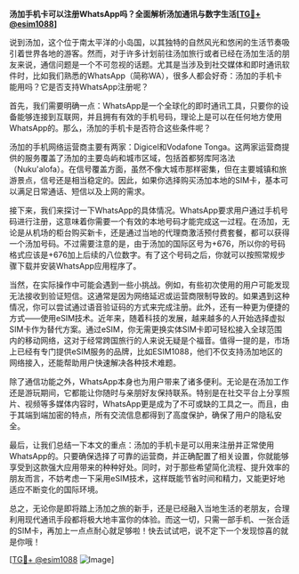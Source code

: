 **汤加手机卡可以注册WhatsApp吗？全面解析汤加通讯与数字生活[[TG💪+ @esim1088](https://t.me/s/esim1088)]**

说到汤加，这个位于南太平洋的小岛国，以其独特的自然风光和悠闲的生活节奏吸引着世界各地的游客。然而，对于许多计划前往汤加旅行或者已经在汤加生活的朋友来说，通信问题是一个不可忽视的话题。尤其是当涉及到社交媒体和即时通讯软件时，比如我们熟悉的WhatsApp（简称WA），很多人都会好奇：汤加的手机卡能用吗？它是否支持WhatsApp注册呢？

首先，我们需要明确一点：WhatsApp是一个全球化的即时通讯工具，只要你的设备能够连接到互联网，并且拥有有效的手机号码，理论上是可以在任何地方使用WhatsApp的。那么，汤加的手机卡是否符合这些条件呢？

汤加的手机网络运营商主要有两家：Digicel和Vodafone Tonga。这两家运营商提供的服务覆盖了汤加的主要岛屿和城市区域，包括首都努库阿洛法（Nuku'alofa）。在信号覆盖方面，虽然不像大城市那样密集，但在主要城镇和旅游景点，信号还是相当稳定的。因此，如果你选择购买汤加本地的SIM卡，基本可以满足日常通话、短信以及上网的需求。

接下来，我们来探讨一下WhatsApp的具体情况。WhatsApp要求用户通过手机号码进行注册，这意味着你需要一个有效的本地号码才能完成这一过程。在汤加，无论是从机场的柜台购买新卡，还是通过当地的代理商激活预付费套餐，都可以获得一个汤加号码。不过需要注意的是，由于汤加的国际区号为+676，所以你的号码格式应该是+676加上后续的八位数字。有了这个号码之后，你就可以按照常规步骤下载并安装WhatsApp应用程序了。

当然，在实际操作中可能会遇到一些小挑战。例如，有些初次使用的用户可能发现无法接收到验证短信。这通常是因为网络延迟或运营商限制导致的。如果遇到这种情况，你可以尝试通过语音验证码的方式来完成注册。此外，还有一种更为便捷的方式——使用eSIM技术。近年来，随着科技的发展，越来越多的人开始选择虚拟SIM卡作为替代方案。通过eSIM，你无需更换实体SIM卡即可轻松接入全球范围内的移动网络，这对于经常跨国旅行的人来说无疑是个福音。值得一提的是，市场上已经有专门提供eSIM服务的品牌，比如ESIM1088，他们不仅支持汤加地区的网络接入，还能帮助用户快速解决各种技术难题。

除了通信功能之外，WhatsApp本身也为用户带来了诸多便利。无论是在汤加工作还是游玩期间，它都能让你随时与亲朋好友保持联系。特别是在社交平台上分享照片、视频等多媒体内容时，WhatsApp更是成为了不可或缺的工具之一。而且，由于其端到端加密的特点，所有交流信息都得到了高度保护，确保了用户的隐私安全。

最后，让我们总结一下本文的重点：汤加的手机卡是可以用来注册并正常使用WhatsApp的。只要确保选择了可靠的运营商，并正确配置了相关设置，你就能够享受到这款强大应用带来的种种好处。同时，对于那些希望简化流程、提升效率的朋友而言，不妨考虑一下采用eSIM技术，这样既能节省时间和精力，又能更好地适应不断变化的国际环境。

总之，无论你是即将踏上汤加之旅的新手，还是已经融入当地生活的老朋友，合理利用现代通讯手段都将极大地丰富你的体验。而这一切，只需一部手机、一张合适的SIM卡，再加上一点点耐心就足够啦！快去试试吧，说不定下一个发现惊喜的就是你哦！

[[TG💪+ @esim1088](https://t.me/s/esim1088) ![Image](https://i.postimg.cc/4NQfJmqS/Snipaste-2025-05-13-00-14-12.png)]